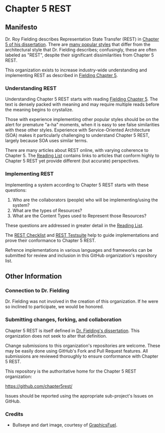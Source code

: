 # Chapter 5 REST 

## Manifesto

Dr. Roy Fielding describes Representation State Transfer (REST) in
[Chapter 5 of his dissertation][dissertation].
There are [many popular styles][distractions] that differ from the architectural
style that Dr. Fielding describes; confusingly, these are often labeled as 
"REST", despite their significant dissimilarities from Chapter 5 REST.

This organization exists to increase industry-wide understanding and
implementing REST as described in [Fielding Chapter 5][dissertation].


### Understanding REST

Understanding Chapter 5 REST starts with reading [Fielding Chapter 5][dissertation].
The text is densely packed with meaning and may require multiple reads before
the meaning begins to crystalize.

Those with experience implementing other popular styles should be on the alert
for premature "a-ha" moments, when it is easy to see false similarities with
these other styles. Experience with Service-Oriented Architecture (SOA) makes
it particularly challenging to understand Chapter 5 REST, largely because SOA
uses similar terms.

There are many articles about REST online, with varying coherence to Chapter 5.
The [Reading List][reading] contains links to articles that conform highly to
Chapter 5 REST yet provide different (but accurate) perspectives.


### Implementing REST

Implementing a system according to Chapter 5 REST starts with these questions:

1. Who are the collaborators (people) who will be implementing/using the system?
2. What are the types of Resources?
3. What are the Content Types used to Represent those Resources?

These questions are addressed in greater detail in the [Reading List][reading].

The [REST Checklist][checklist] and [REST Testsuite][testsuite] help to guide
implementations and prove their conformance to Chapter 5 REST.

Refrence implementations in various languages and frameworks can be submitted
for review and inclusion in this GitHub organization's repository list.


## Other Information

### Connection to Dr. Fielding

Dr. Fielding was not involved in the creation of this organization. If he were
so inclined to participate, we would be honored.

### Submitting changes, forking, and collaboration

Chapter 5 REST is itself defined in [Dr. Fielding's dissertation][dissertation].
This organization does not seek to alter that definition.

Change submissions to this organization's repositories are welcome. These may be
easily done using GitHub's Fork and Pull Request features. All submissions are
reviewed thoroughly to ensure conformance with Chapter 5 REST.

This repository is the authoritative home for the Chapter 5 REST organization:

https://github.com/chapter5rest/

Issues should be reported using the appropriate sub-project's Issues on GitHub.


### Credits

  * Bullseye and dart image, courtesy of [GraphicsFuel][bullseye].

[dissertation]: https://www.ics.uci.edu/~fielding/pubs/dissertation/rest_arch_style.htm
[distractions]: http://www.slideshare.net/royfielding/a-little-rest-and-relaxation
[reading]: https://github.com/chapter5rest/manifesto/reading.markdown
[checklist]: https://github.com/chapter5rest/manifesto/checklist.markdown
[testsuite]: https://github.com/chapter5rest/rest-tests/README.markdown
[bullseye]: https://www.iconfinder.com/icons/67060/bullseye_dart_target_icon
